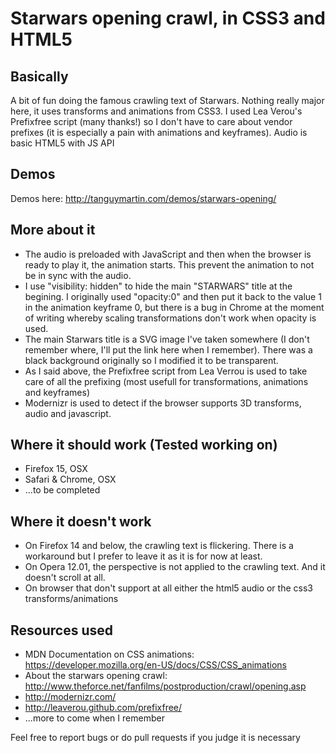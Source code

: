 # Starwars opening crawl, in CSS3 and HTML5

## Basically
A bit of fun doing the famous crawling text of Starwars. Nothing really major here, it uses transforms and animations from CSS3. I used Lea Verou's Prefixfree script (many thanks!) so I don't have to care about vendor prefixes (it is especially a pain with animations and keyframes). Audio is basic HTML5 with JS API

## Demos
Demos here: http://tanguymartin.com/demos/starwars-opening/

## More about it
* The audio is preloaded with JavaScript and then when the browser is ready to play it, the animation starts. This prevent the animation to not be in sync with the audio.
* I use "visibility: hidden" to hide the main "STARWARS" title at the begining. I originally used "opacity:0" and then put it back to the value 1 in the animation keyframe 0, but there is a bug in Chrome at the moment of writing whereby scaling transformations don't work when opacity is used.
* The main Starwars title is a SVG image I've taken somewhere (I don't remember where, I'll put the link here when I remember). There was a black background originally so I modified it to be transparent.
* As I said above, the Prefixfree script from Lea Verrou is used to take care of all the prefixing (most usefull for transformations, animations and keyframes)
* Modernizr is used to detect if the browser supports 3D transforms, audio and javascript.

## Where it should work (Tested working on)
* Firefox 15, OSX
* Safari & Chrome, OSX
* ...to be completed

## Where it doesn't work
* On Firefox 14 and below, the crawling text is flickering. There is a workaround but I prefer to leave it as it is for now at least.
* On Opera 12.01, the perspective is not applied to the crawling text. And it doesn't scroll at all.
* On browser that don't support at all either the html5 audio or the css3 transforms/animations

## Resources used
* MDN Documentation on CSS animations: https://developer.mozilla.org/en-US/docs/CSS/CSS_animations
* About the starwars opening crawl: http://www.theforce.net/fanfilms/postproduction/crawl/opening.asp
* http://modernizr.com/
* http://leaverou.github.com/prefixfree/
* ...more to come when I remember

Feel free to report bugs or do pull requests if you judge it is necessary